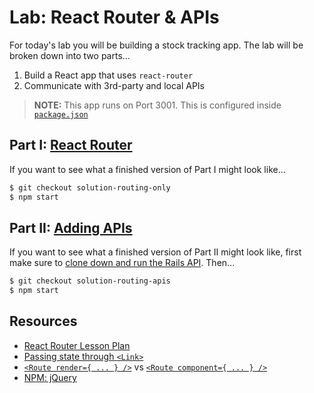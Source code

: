 # Lab: React Router & APIs

For today's lab you will be building a stock tracking app. The lab will be broken down into two parts...
  1. Build a React app that uses `react-router`
  2. Communicate with 3rd-party and local APIs

> **NOTE:** This app runs on Port 3001. This is configured inside [`package.json`](package.json)

## Part I: [React Router](part-i.md)

If you want to see what a finished version of Part I might look like...

```bash
$ git checkout solution-routing-only
$ npm start
```

## Part II: [Adding APIs](part-ii.md)

If you want to see what a finished version of Part II might look like, first make sure to [clone down and run the Rails API](https://github.com/ga-wdi-exercises/react-router-lab-api). Then...

```bash
$ git checkout solution-routing-apis
$ npm start
```

## Resources

- [React Router Lesson Plan](https://github.com/ga-wdi-lessons/react-router)
- [Passing state through `<Link>`](https://reacttraining.com/react-router/web/api/Link/to-object)
- [`<Route render={ ... } />`](https://reacttraining.com/react-router/web/api/Route/render-func) vs [`<Route component={ ... } />`](https://reacttraining.com/react-router/web/api/Route/component)
- [NPM: jQuery](https://www.npmjs.com/package/jquery)
